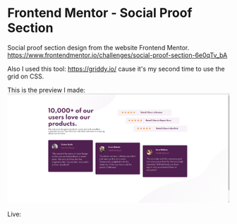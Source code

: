 # Frontend Mentor - Social Proof Section

Social proof section design from the website Frontend Mentor.
https://www.frontendmentor.io/challenges/social-proof-section-6e0qTv_bA

Also I used this tool: https://griddy.io/ cause it's my second time to use the grid on CSS.

This is the preview I made:
![](FinishedPreview.png)

Live: 

